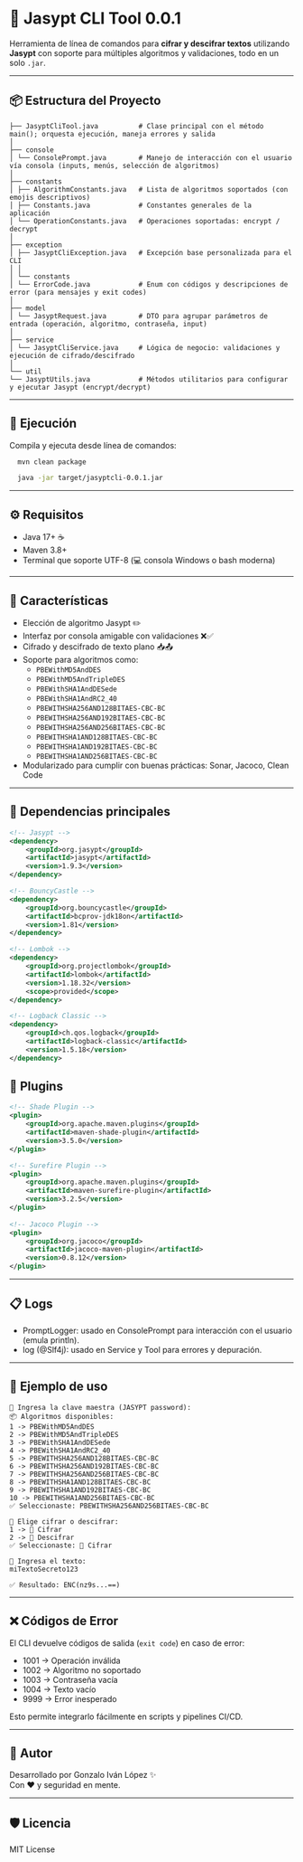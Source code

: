 
# 🔐 Jasypt CLI Tool 0.0.1

Herramienta de línea de comandos para **cifrar y descifrar textos** utilizando **Jasypt** con soporte para múltiples algoritmos y validaciones, todo en un solo `.jar`.

---

## 📦 Estructura del Proyecto

```
├── JasyptCliTool.java          # Clase principal con el método main(); orquesta ejecución, maneja errores y salida
│
├── console
│ └── ConsolePrompt.java        # Manejo de interacción con el usuario vía consola (inputs, menús, selección de algoritmos)
│
├── constants
│ ├── AlgorithmConstants.java   # Lista de algoritmos soportados (con emojis descriptivos)
│ ├── Constants.java            # Constantes generales de la aplicación
│ └── OperationConstants.java   # Operaciones soportadas: encrypt / decrypt
│
├── exception
│ ├── JasyptCliException.java   # Excepción base personalizada para el CLI
│ │
│ └── constants
│ └── ErrorCode.java            # Enum con códigos y descripciones de error (para mensajes y exit codes)
│
├── model
│ └── JasyptRequest.java        # DTO para agrupar parámetros de entrada (operación, algoritmo, contraseña, input)
│
├── service
│ └── JasyptCliService.java     # Lógica de negocio: validaciones y ejecución de cifrado/descifrado
│
└── util
└── JasyptUtils.java            # Métodos utilitarios para configurar y ejecutar Jasypt (encrypt/decrypt)
```

---

## 🚀 Ejecución

Compila y ejecuta desde línea de comandos:

```bash
  mvn clean package

  java -jar target/jasyptcli-0.0.1.jar
```

---

## ⚙️ Requisitos

- Java 17+ ☕
- Maven 3.8+
- Terminal que soporte UTF-8 (💻 consola Windows o bash moderna)

---

## 🔐 Características

- Elección de algoritmo Jasypt ✏️
- Interfaz por consola amigable con validaciones ❌✅
- Cifrado y descifrado de texto plano 📥📤
- Soporte para algoritmos como:
    - `PBEWithMD5AndDES`
    - `PBEWithMD5AndTripleDES`
    - `PBEWithSHA1AndDESede`
    - `PBEWithSHA1AndRC2_40`
    - `PBEWITHSHA256AND128BITAES-CBC-BC`
    - `PBEWITHSHA256AND192BITAES-CBC-BC`
    - `PBEWITHSHA256AND256BITAES-CBC-BC`
    - `PBEWITHSHA1AND128BITAES-CBC-BC`
    - `PBEWITHSHA1AND192BITAES-CBC-BC`
    - `PBEWITHSHA1AND256BITAES-CBC-BC`
- Modularizado para cumplir con buenas prácticas: Sonar, Jacoco, Clean Code

---

## 📄 Dependencias principales

```xml
<!-- Jasypt -->
<dependency>
    <groupId>org.jasypt</groupId>
    <artifactId>jasypt</artifactId>
    <version>1.9.3</version>
</dependency>

<!-- BouncyCastle -->
<dependency>
    <groupId>org.bouncycastle</groupId>
    <artifactId>bcprov-jdk18on</artifactId>
    <version>1.81</version>
</dependency>

<!-- Lombok -->
<dependency>
    <groupId>org.projectlombok</groupId>
    <artifactId>lombok</artifactId>
    <version>1.18.32</version>
    <scope>provided</scope>
</dependency>

<!-- Logback Classic -->
<dependency>
    <groupId>ch.qos.logback</groupId>
    <artifactId>logback-classic</artifactId>
    <version>1.5.18</version>
</dependency>
```

## 📄 Plugins

```xml
<!-- Shade Plugin -->
<plugin>
    <groupId>org.apache.maven.plugins</groupId>
    <artifactId>maven-shade-plugin</artifactId>
    <version>3.5.0</version>
</plugin>

<!-- Surefire Plugin -->
<plugin>
    <groupId>org.apache.maven.plugins</groupId>
    <artifactId>maven-surefire-plugin</artifactId>
    <version>3.2.5</version>
</plugin>
        
<!-- Jacoco Plugin -->
<plugin>
    <groupId>org.jacoco</groupId>
    <artifactId>jacoco-maven-plugin</artifactId>
    <version>0.8.12</version>
</plugin>
```

---

## 📋 Logs

- PromptLogger: usado en ConsolePrompt para interacción con el usuario (emula println).
- log (@Slf4j): usado en Service y Tool para errores y depuración.

---

## 🧪 Ejemplo de uso

```
🔐 Ingresa la clave maestra (JASYPT password):
📦 Algoritmos disponibles:
1 -> PBEWithMD5AndDES
2 -> PBEWithMD5AndTripleDES
3 -> PBEWithSHA1AndDESede
4 -> PBEWithSHA1AndRC2_40
5 -> PBEWITHSHA256AND128BITAES-CBC-BC
6 -> PBEWITHSHA256AND192BITAES-CBC-BC
7 -> PBEWITHSHA256AND256BITAES-CBC-BC
8 -> PBEWITHSHA1AND128BITAES-CBC-BC
9 -> PBEWITHSHA1AND192BITAES-CBC-BC
10 -> PBEWITHSHA1AND256BITAES-CBC-BC
✅ Seleccionaste: PBEWITHSHA256AND256BITAES-CBC-BC

🔐 Elige cifrar o descifrar:
1 -> 🔐 Cifrar
2 -> 🔐 Descifrar
✅ Seleccionaste: 🔐 Cifrar

🔑 Ingresa el texto:
miTextoSecreto123

✅ Resultado: ENC(nz9s...==)
```

---

## ❌ Códigos de Error

El CLI devuelve códigos de salida (`exit code`) en caso de error:

- 1001 → Operación inválida
- 1002 → Algoritmo no soportado
- 1003 → Contraseña vacía
- 1004 → Texto vacío
- 9999 → Error inesperado

Esto permite integrarlo fácilmente en scripts y pipelines CI/CD.


---

## 🧠 Autor

Desarrollado por Gonzalo Iván López ✨  
Con ❤️ y seguridad en mente.

---

## 🛡️ Licencia

MIT License

